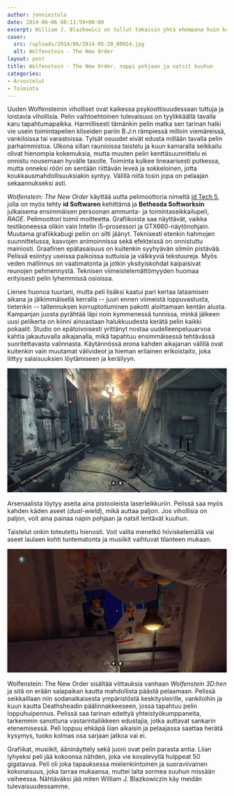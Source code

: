 ```yaml
---
author: jonniestola
date: 2014-06-06 08:11:59+00:00
excerpt: William J. Blazkowicz on tullut takaisin yhtä ehompana kuin koskaan eikä hän anna armoa natseille.
cover:
  src: /uploads/2014/06/2014-05-20_00024.jpg
  alt: Wolfenstein - The New Order
layout: post
title: Wolfenstein - The New Order, nappi pohjaan ja natsit kuuhun
categories:
- Arvostelut
- Toiminta
---
```


Uuden Wolfensteinin viholliset ovat kaikessa psykoottisuudessaan tuttuja ja loistavia vihollisia. Pelin vaihtoehtoinen tulevaisuus on tyylikkäällä tavalla karu tapahtumapaikka. Harmillisesti tämänkin pelin matka sen tarinan halki vie usein toimintapelien kliseiden pariin B.J:n rämpiessä milloin viemäreissä, vankiloissa tai varastoissa. Tylsät osuudet eivät edusta millään tavalla pelin parhaimmistoa. Ulkona sillan raunioissa taistelu ja kuun kamaralla seikkailu olivat hienompia kokemuksia, mutta muuten pelin kenttäsuunnittelu ei onnistu nousemaan hyvälle tasolle. Toiminta kulkee lineaarisesti putkessa, mutta onneksi _rööri_ on sentään riittävän leveä ja sokkeloinen, jotta koukkausmahdollisuuksiakin syntyy. Välillä niitä tosin jopa on pelaajan sekaannukseksi asti.

_Wolfenstein: The New Order_ käyttää uutta pelimoottoria nimeltä [id Tech 5](http://fi.wikipedia.org/wiki/Id_Tech_5), jolla on myös tehty **id Softwaren** kehittämä ja **Bethesda Softworksin** julkaisema ensimmäisen persoonan ammunta- ja toimintaseikkailupeli, _RAGE_. Pelimoottori toimii moitteetta. Grafiikoista saa näyttävät, vaikka testikoneessa olikin vain Intelin i5-prosessori ja GTX660-näytönohjain. Muutama grafiikkabugi peliin on silti jäänyt. Teknisesti etenkin hahmojen suunnittelussa, kasvojen animoinnissa sekä efekteissä on onnistuttu mainiosti. Graafinen epätasaisuus on kuitenkin syyhyävän silmiin pistävää. Pelissä esiintyy useissa paikoissa suttuisia ja välkkyviä tekstuureja. Myös veden mallinnus on vaatimatonta ja jotkin yksityiskohdat kaipaisivat reunojen pehmennystä. Teknisen viimeistelemättömyyden huomaa erityisesti pelin lyhemmissä osioissa.

Lienee huonoa tuuriani, mutta peli lisäksi kaatui pari kertaa lataamisen aikana ja jälkimmäisellä kerralla -- juuri ennen viimeistä loppuvastusta, tietenkin -- tallennuksen korruptoituminen pakotti aloittamaan kentän alusta. Kampanjan juosta pyrähtää läpi noin kymmenessä tunnissa, minkä jälkeen uusi pelikerta on kiinni ainoastaan halukkuudesta kerätä pelin kaikki pokaalit. Studio on epätoivoisesti yrittänyt nostaa uudelleenpeluuarvoa kahtia jakautuvalla aikajanalla, mikä tapahtuu ensimmäisessä tehtävässä suoritettavasta valinnasta. Käytännössä erona kahden aikajanan välillä ovat kuitenkin vain muutamat välivideot ja hieman erilainen erikoistaito, joka liittyy salaisuuksien löytämiseen ja keräilyyn.

[![Wolfenstein: The New Order Dual-Wield](/uploads/2014/06/2014-05-20_00011.jpg)](/uploads/2014/06/2014-05-20_00011.jpg)

Arsenaalista löytyy aseita aina pistooleista laserleikkuriin. Pelissä saa myös kahden käden aseet (_dual-wield_), mikä auttaa paljon. Jos vihollisia on paljon, voit aina painaa napin pohjaan ja natsit lentävät kuuhun.

Taistelut onkin toteutettu hienosti. Voit valita menetkö hiiviskelemällä vai aseet laulaen kohti tuntematonta ja musiikit vaihtuvat tilanteen mukaan.

[![Wolfenstein: The New 3D?](/uploads/2014/06/2014-05-20_00033.jpg)](/uploads/2014/06/2014-05-20_00033.jpg)

Wolfenstein: The New Order sisältää viittauksia vanhaan _Wolfenstein 3D:hen_ ja sitä on erään salapaikan kautta mahdollista päästä pelaamaan. Pelissä seikkaillaan niin sodanaikaisesta ympäristöstä keskitysleirille, vankiloihin ja kuun kautta Deathsheadin päälinnakkeeseen, jossa tapahtuu pelin loppuhuipennus. Pelissä saa tarinan edettyä yhteistyökumppaneita, tarkemmin sanottuna vastarintaliikkeen edustajia, jotka auttavat sankarin etenemisessä. Peli loppuu ehkäpä liian aikaisin ja pelaajassa saattaa herätä kysymys, tuoko kolmas osa sarjaan jatkoa vai ei.

Grafiikat, musiikit, ääninäyttely sekä juoni ovat pelin parasta antia. Liian lyhyeksi peli jää kokoonsa nähden, joka vie kovalevyllä hulppeat 50 gigatavua. Peli oli joka tapauksessa mielenkiintoinen ja suoraviivainen kokonaisuus, joka tarraa mukaansa, muttei laita sormea suuhun missään vaiheessa. Nähtäväksi jää miten William J. Blazkowiczin käy meidän tulevaisuudessamme.
